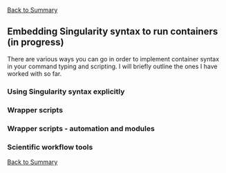 [Back to Summary](README.md)


## Embedding Singularity syntax to run containers (in progress)

There are various ways you can go in order to implement container syntax in your command typing and scripting. I will briefly outline the ones I have worked with so far.


### Using Singularity syntax explicitly


### Wrapper scripts


### Wrapper scripts - automation and modules


### Scientific workflow tools





[Back to Summary](README.md)
